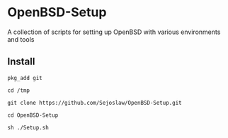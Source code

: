 # OpenBSD-Setup
A collection of scripts for setting up OpenBSD with various environments and tools 

## Install
```
pkg_add git

cd /tmp

git clone https://github.com/Sejoslaw/OpenBSD-Setup.git

cd OpenBSD-Setup

sh ./Setup.sh
```
